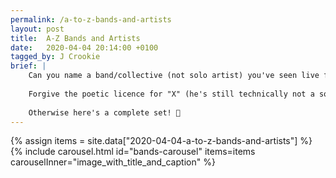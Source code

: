 ```yaml
---
permalink: /a-to-z-bands-and-artists
layout: post
title:  A-Z Bands and Artists
date:   2020-04-04 20:14:00 +0100
tagged_by: J Crookie
brief: |
    Can you name a band/collective (not solo artist) you've seen live for every letter of the alphabet?
    
    Forgive the poetic licence for "X" (he's still technically not a solo artist...)
    
    Otherwise here's a complete set! 🙌
---
```

{% assign items = site.data["2020-04-04-a-to-z-bands-and-artists"] %}
{% include carousel.html id="bands-carousel" items=items carouselInner="image_with_title_and_caption" %}
